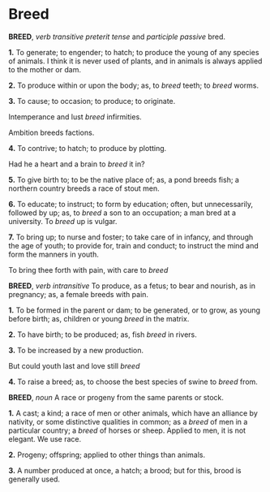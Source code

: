 # Breed

**BREED**, _verb transitive_ _preterit tense_ and _participle passive_ bred.

**1.** To generate; to engender; to hatch; to produce the young of any species of animals. I think it is never used of plants, and in animals is always applied to the mother or dam.

**2.** To produce within or upon the body; as, to _breed_ teeth; to _breed_ worms.

**3.** To cause; to occasion; to produce; to originate.

Intemperance and lust _breed_ infirmities.

Ambition breeds factions.

**4.** To contrive; to hatch; to produce by plotting.

Had he a heart and a brain to _breed_ it in?

**5.** To give birth to; to be the native place of; as, a pond breeds fish; a northern country breeds a race of stout men.

**6.** To educate; to instruct; to form by education; often, but unnecessarily, followed by up; as, to _breed_ a son to an occupation; a man bred at a university. To _breed_ up is vulgar.

**7.** To bring up; to nurse and foster; to take care of in infancy, and through the age of youth; to provide for, train and conduct; to instruct the mind and form the manners in youth.

To bring thee forth with pain, with care to _breed_

**BREED**, _verb intransitive_ To produce, as a fetus; to bear and nourish, as in pregnancy; as, a female breeds with pain.

**1.** To be formed in the parent or dam; to be generated, or to grow, as young before birth; as, children or young _breed_ in the matrix.

**2.** To have birth; to be produced; as, fish _breed_ in rivers.

**3.** To be increased by a new production.

But could youth last and love still _breed_

**4.** To raise a breed; as, to choose the best species of swine to _breed_ from.

**BREED**, _noun_ A race or progeny from the same parents or stock.

**1.** A cast; a kind; a race of men or other animals, which have an alliance by nativity, or some distinctive qualities in common; as a _breed_ of men in a particular country; a _breed_ of horses or sheep. Applied to men, it is not elegant. We use race.

**2.** Progeny; offspring; applied to other things than animals.

**3.** A number produced at once, a hatch; a brood; but for this, brood is generally used.